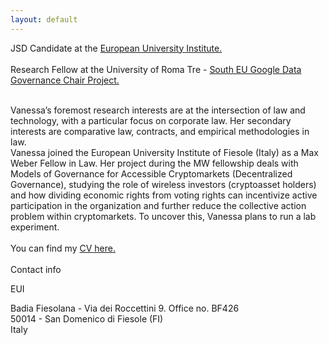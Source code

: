 ```yaml
---
layout: default
---
```



JSD Candidate at the <a class="a1" href="https://me.eui.eu/vanessa-villanueva-collao/" target="_blank"> European University Institute.</a> 
<br>
<br>
Research Fellow at the University of Roma Tre -  <a class="a1" href="https://southeugooglechair.com/" target="_blank">  South EU Google Data Governance Chair Project.</a>
<br>

<br>
Vanessa’s foremost research interests are at the intersection of law and technology, with a particular focus on corporate law. Her secondary interests are comparative law, contracts, and empirical methodologies in law.

<br> 
Vanessa joined the European University Institute of Fiesole (Italy) as a Max Weber Fellow in Law. Her project during the MW fellowship deals with Models of Governance for Accessible Cryptomarkets (Decentralized Governance), studying the role of wireless investors (cryptoasset holders) and how dividing economic rights from voting rights can incentivize active participation in the organization and further reduce the collective action problem within cryptomarkets. To uncover this, Vanessa plans to run a lab experiment.
<br>

<br>
You can find my <a href="/assets/VanessaVillanuevaCollaoCV_Nov_2023.pdf" target="_blank">CV here.</a> 

<br>

<br>
Contact info 
<br>


<i class="fa fa-home"></i>  EUI

Badia Fiesolana - Via dei Roccettini 9. Office no. BF426
<br>
50014 - San Domenico di Fiesole (FI)
<br>
Italy





<br>
<br>


